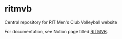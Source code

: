 # ritmvb
Central repository for RIT Men's Club Volleyball website

For documentation, see Notion page titled [RITMVB](https://www.notion.so/RITMVB-666f13ec1a6e452ea0ace144cb4ccc2d).